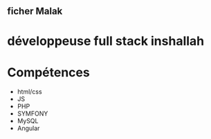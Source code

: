 ## ficher Malak
# développeuse full stack inshallah
# Compétences
- html/css
- JS
- PHP
- SYMFONY
- MySQL
- Angular